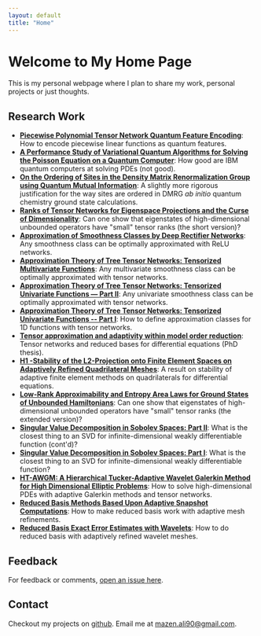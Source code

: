 ```yaml
---
layout: default
title: "Home"
---
```


# Welcome to My Home Page

This is my personal webpage where I plan to share my work, personal projects or just thoughts.

## Research Work

- **[Piecewise Polynomial Tensor Network Quantum Feature Encoding](https://arxiv.org/abs/2402.07671)**: How to encode piecewise linear functions as quantum features.
- **[A Performance Study of Variational Quantum Algorithms for Solving the Poisson Equation on a Quantum Computer](https://arxiv.org/abs/2211.14064)**: How good are IBM quantum computers at solving PDEs (not good).
- **[On the Ordering of Sites in the Density Matrix Renormalization Group using Quantum Mutual Information](https://arxiv.org/abs/2103.01111)**: A slightly more rigorous justification for the way sites are ordered in DMRG *ab initio* quantum chemistry ground state calculations.
- **[Ranks of Tensor Networks for Eigenspace Projections and the Curse of Dimensionality](https://arxiv.org/abs/2012.12953)**: Can one show that eigenstates of high-dimensional unbounded operators have "small" tensor ranks (the short version)?
- **[Approximation of Smoothness Classes by Deep Rectifier Networks](https://arxiv.org/abs/2007.15645)**: Any smoothness class can be optimally approximated with ReLU networks.
- **[Approximation Theory of Tree Tensor Networks: Tensorized Multivariate Functions](https://arxiv.org/abs/2101.11932)**: Any multivariate smoothness class can be optimally approximated with tensor networks.
- **[Approximation Theory of Tree Tensor Networks: Tensorized Univariate Functions &mdash; Part II](https://arxiv.org/abs/2007.00128)**: Any univariate smoothness class can be optimally approximated with tensor networks.
- **[Approximation Theory of Tree Tensor Networks: Tensorized Univariate Functions -- Part I](https://arxiv.org/abs/2007.00118)**: How to define approximation classes for 1D functions with tensor networks.
- **[Tensor approximation and adaptivity within model order reduction](https://oparu.uni-ulm.de/items/cdba85af-d266-4062-885d-37a1ac05ef65)**: Tensor networks and reduced bases for differential equations (PhD thesis).
- **[H1 -Stability of the L2-Projection onto Finite Element Spaces on Adaptively Refined Quadrilateral Meshes](https://arxiv.org/abs/2008.12759)**: A result on stability of adaptive finite element methods on quadrilaterals for differential equations.
- **[Low-Rank Approximability and Entropy Area Laws for Ground States of Unbounded Hamiltonians](https://arxiv.org/abs/1904.03507)**: Can one show that eigenstates of high-dimensional unbounded operators have "small" tensor ranks (the extended version)?
- **[Singular Value Decomposition in Sobolev Spaces: Part II](https://arxiv.org/abs/1912.11293)**: What is the closest thing to an SVD for infinite-dimensional weakly differentiable function (cont'd)?
- **[Singular Value Decomposition in Sobolev Spaces: Part I](https://arxiv.org/abs/1809.11001)**: What is the closest thing to an SVD for infinite-dimensional weakly differentiable function?
- **[HT-AWGM: A Hierarchical Tucker-Adaptive Wavelet Galerkin Method for High Dimensional Elliptic Problems](https://arxiv.org/abs/1805.12016)**: How to solve high-dimensional PDEs with adaptive Galerkin methods and tensor networks.
- **[Reduced Basis Methods Based Upon Adaptive Snapshot Computations](https://arxiv.org/abs/1407.1708)**: How to make reduced basis work with adaptive mesh refinements.
- **[Reduced Basis Exact Error Estimates with Wavelets](https://link.springer.com/chapter/10.1007/978-3-319-39929-4_34)**: How to do reduced basis with adaptively refined wavelet meshes.

## Feedback

For feedback or comments, [open an issue here](https://github.com/MazenAli/mazenali.github.io/issues).

## Contact

Checkout my projects on [github](https://github.com/MazenAli).
Email me at mazen.ali90@gmail.com.
